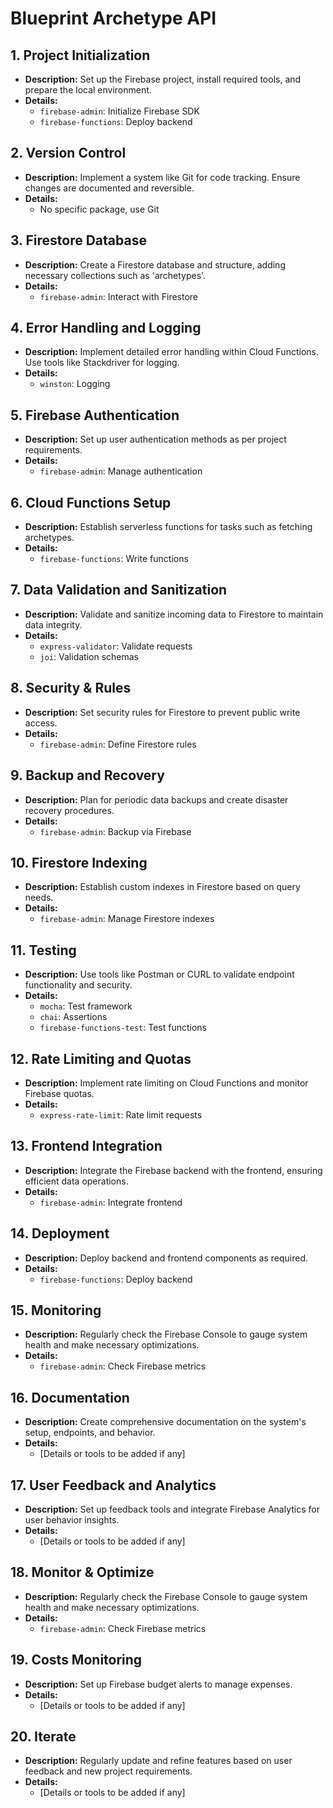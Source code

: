 # Blueprint Archetype API

## 1. Project Initialization

- **Description:** Set up the Firebase project, install required tools, and prepare the local environment.
- **Details:**
  - `firebase-admin`: Initialize Firebase SDK
  - `firebase-functions`: Deploy backend

## 2. Version Control

- **Description:** Implement a system like Git for code tracking. Ensure changes are documented and reversible.
- **Details:**
  - No specific package, use Git

## 3. Firestore Database

- **Description:** Create a Firestore database and structure, adding necessary collections such as 'archetypes'.
- **Details:**
  - `firebase-admin`: Interact with Firestore

## 4. Error Handling and Logging

- **Description:** Implement detailed error handling within Cloud Functions. Use tools like Stackdriver for logging.
- **Details:**
  - `winston`: Logging

## 5. Firebase Authentication

- **Description:** Set up user authentication methods as per project requirements.
- **Details:**
  - `firebase-admin`: Manage authentication

## 6. Cloud Functions Setup

- **Description:** Establish serverless functions for tasks such as fetching archetypes.
- **Details:**
  - `firebase-functions`: Write functions

## 7. Data Validation and Sanitization

- **Description:** Validate and sanitize incoming data to Firestore to maintain data integrity.
- **Details:**
  - `express-validator`: Validate requests
  - `joi`: Validation schemas

## 8. Security & Rules

- **Description:** Set security rules for Firestore to prevent public write access.
- **Details:**
  - `firebase-admin`: Define Firestore rules

## 9. Backup and Recovery

- **Description:** Plan for periodic data backups and create disaster recovery procedures.
- **Details:**
  - `firebase-admin`: Backup via Firebase

## 10. Firestore Indexing

- **Description:** Establish custom indexes in Firestore based on query needs.
- **Details:**
  - `firebase-admin`: Manage Firestore indexes

## 11. Testing

- **Description:** Use tools like Postman or CURL to validate endpoint functionality and security.
- **Details:**
  - `mocha`: Test framework
  - `chai`: Assertions
  - `firebase-functions-test`: Test functions

## 12. Rate Limiting and Quotas

- **Description:** Implement rate limiting on Cloud Functions and monitor Firebase quotas.
- **Details:**
  - `express-rate-limit`: Rate limit requests

## 13. Frontend Integration

- **Description:** Integrate the Firebase backend with the frontend, ensuring efficient data operations.
- **Details:**
  - `firebase-admin`: Integrate frontend

## 14. Deployment

- **Description:** Deploy backend and frontend components as required.
- **Details:**
  - `firebase-functions`: Deploy backend

## 15. Monitoring

- **Description:** Regularly check the Firebase Console to gauge system health and make necessary optimizations.
- **Details:**
  - `firebase-admin`: Check Firebase metrics

## 16. Documentation

- **Description:** Create comprehensive documentation on the system's setup, endpoints, and behavior.
- **Details:**
  - [Details or tools to be added if any]

## 17. User Feedback and Analytics

- **Description:** Set up feedback tools and integrate Firebase Analytics for user behavior insights.
- **Details:**
  - [Details or tools to be added if any]

## 18. Monitor & Optimize

- **Description:** Regularly check the Firebase Console to gauge system health and make necessary optimizations.
- **Details:**
  - `firebase-admin`: Check Firebase metrics

## 19. Costs Monitoring

- **Description:** Set up Firebase budget alerts to manage expenses.
- **Details:**
  - [Details or tools to be added if any]

## 20. Iterate

- **Description:** Regularly update and refine features based on user feedback and new project requirements.
- **Details:**
  - [Details or tools to be added if any]

